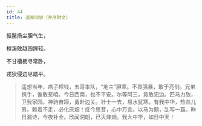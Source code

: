 ```yaml
---
id: 44
title: 遥寄同学（并序附文）
---
```

振鬣扬尘胆气生，

檀溪敢越四蹄轻。

不甘槽枥寻常卧，

戎狄侵边尽踏平。

> 遥想当年，痞子榨钱，五哥率队，“地主”胆寒。不畏强暴，敢于亮剑。兄弟携手，谁敢惹咱。今日西南，也不平安。尔等阿三，竟敢犯边。匹马力敌，卫我家园。神驹奋蹄，勇赴边关。壮士一去，易水犹寒。有我中华，热血儿男。赖着不走，必化灰烟！抚今思昔，心中万言。以马为题，乱写一篇。昨日漏诗，今夜补全。欣闻洞朗，已灭烽烟。我大中华，如日中天！
